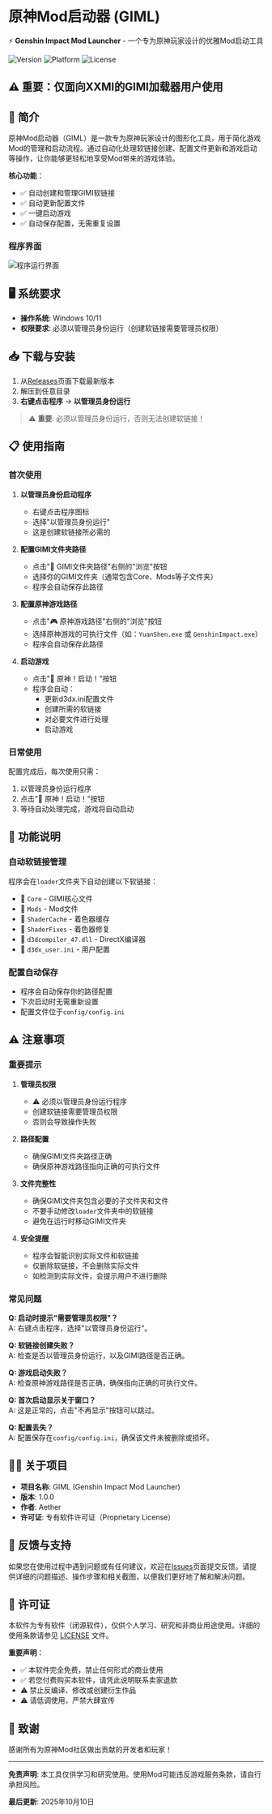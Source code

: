 # 原神Mod启动器 (GIML)

⚡ **Genshin Impact Mod Launcher** - 一个专为原神玩家设计的优雅Mod启动工具

![Version](https://img.shields.io/badge/version-1.0.0-blue.svg)
![Platform](https://img.shields.io/badge/platform-Windows-lightgrey.svg)
![License](https://img.shields.io/badge/license-Proprietary-red.svg)

## ⚠️ 重要：仅面向XXMI的GIMI加载器用户使用

## 📖 简介
原神Mod启动器（GIML）是一款专为原神玩家设计的图形化工具，用于简化游戏Mod的管理和启动流程。通过自动化处理软链接创建、配置文件更新和游戏启动等操作，让你能够更轻松地享受Mod带来的游戏体验。

**核心功能**：
- ✅ 自动创建和管理GIMI软链接
- ✅ 自动更新配置文件
- ✅ 一键启动游戏
- ✅ 自动保存配置，无需重复设置

### 程序界面

![程序运行界面](RunImage.png)

## 🖥️ 系统要求

- **操作系统**: Windows 10/11
- **权限要求**: 必须以管理员身份运行（创建软链接需要管理员权限）

## 📥 下载与安装

1. 从[Releases](https://github.com/CHN-HelloWorld/GIML/releases)页面下载最新版本
2. 解压到任意目录
3. **右键点击程序** → **以管理员身份运行**

> ⚠️ **重要**: 必须以管理员身份运行，否则无法创建软链接！

## 📋 使用指南

### 首次使用

1. **以管理员身份启动程序**
   - 右键点击程序图标
   - 选择"以管理员身份运行"
   - 这是创建软链接所必需的

2. **配置GIMI文件夹路径**
   - 点击"📁 GIMI文件夹路径"右侧的"浏览"按钮
   - 选择你的GIMI文件夹（通常包含Core、Mods等子文件夹）
   - 程序会自动保存此路径

3. **配置原神游戏路径**
   - 点击"🎮 原神游戏路径"右侧的"浏览"按钮
   - 选择原神游戏的可执行文件（如：`YuanShen.exe` 或 `GenshinImpact.exe`）
   - 程序会自动保存此路径

4. **启动游戏**
   - 点击"🚀 原神！启动！"按钮
   - 程序会自动：
     - 更新d3dx.ini配置文件
     - 创建所需的软链接
     - 对必要文件进行处理
     - 启动游戏

### 日常使用

配置完成后，每次使用只需：
1. 以管理员身份运行程序
2. 点击"🚀 原神！启动！"按钮
3. 等待自动处理完成，游戏将自动启动

## 🔧 功能说明

### 自动软链接管理

程序会在`loader`文件夹下自动创建以下软链接：
- 📁 `Core` - GIMI核心文件
- 📁 `Mods` - Mod文件
- 📁 `ShaderCache` - 着色器缓存
- 📁 `ShaderFixes` - 着色器修复
- 📄 `d3dcompiler_47.dll` - DirectX编译器
- 📄 `d3dx_user.ini` - 用户配置

### 配置自动保存

- 程序会自动保存你的路径配置
- 下次启动时无需重新设置
- 配置文件位于`config/config.ini`

## ⚠️ 注意事项

### 重要提示

1. **管理员权限**
   - ⚠️ 必须以管理员身份运行程序
   - 创建软链接需要管理员权限
   - 否则会导致操作失败

2. **路径配置**
   - 确保GIMI文件夹路径正确
   - 确保原神游戏路径指向正确的可执行文件

3. **文件完整性**
   - 确保GIMI文件夹包含必要的子文件夹和文件
   - 不要手动修改`loader`文件夹中的软链接
   - 避免在运行时移动GIMI文件夹

4. **安全提醒**
   - 程序会智能识别实际文件和软链接
   - 仅删除软链接，不会删除实际文件
   - 如检测到实际文件，会提示用户不进行删除

### 常见问题

**Q: 启动时提示"需要管理员权限"？**  
A: 右键点击程序，选择"以管理员身份运行"。

**Q: 软链接创建失败？**  
A: 检查是否以管理员身份运行，以及GIMI路径是否正确。

**Q: 游戏启动失败？**  
A: 检查原神游戏路径是否正确，确保指向正确的可执行文件。

**Q: 首次启动显示关于窗口？**  
A: 这是正常的，点击"不再显示"按钮可以跳过。

**Q: 配置丢失？**  
A: 配置保存在`config/config.ini`，确保该文件未被删除或损坏。

## 👨‍💻 关于项目

- **项目名称**: GIML (Genshin Impact Mod Launcher)
- **版本**: 1.0.0
- **作者**: Aether
- **许可证**: 专有软件许可证（Proprietary License）

## 🤝 反馈与支持

如果您在使用过程中遇到问题或有任何建议，欢迎在[Issues](https://github.com/CHN-HelloWorld/GIML/issues)页面提交反馈。请提供详细的问题描述、操作步骤和相关截图，以便我们更好地了解和解决问题。

## 📜 许可证

本软件为专有软件（闭源软件），仅供个人学习、研究和非商业用途使用。详细的使用条款请参见 [LICENSE](LICENSE) 文件。

**重要声明**：
- ✅ 本软件完全免费，禁止任何形式的商业使用
- ✅ 若您付费购买本软件，请凭此说明联系卖家退款
- ⚠️ 禁止反编译、修改或创建衍生作品
- ⚠️ 请低调使用，严禁大肆宣传

## 🙏 致谢

感谢所有为原神Mod社区做出贡献的开发者和玩家！

---

**免责声明**: 本工具仅供学习和研究使用。使用Mod可能违反游戏服务条款，请自行承担风险。

**最后更新**: 2025年10月10日
